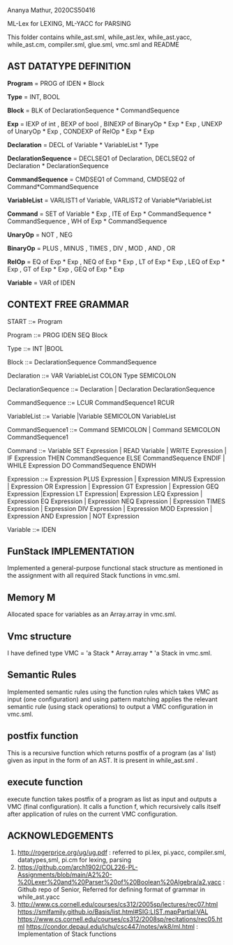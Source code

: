 Ananya Mathur, 2020CS50416

ML-Lex for LEXING, ML-YACC for PARSING

This folder contains while_ast.sml, while_ast.lex, while_ast.yacc, while_ast.cm, compiler.sml, glue.sml, vmc.sml and README

## AST DATATYPE DEFINITION

**Program** = PROG of IDEN * Block

**Type** = INT, BOOL

**Block** = BLK of DeclarationSequence * CommandSequence

**Exp** = IEXP of int , BEXP of bool , BINEXP of BinaryOp * Exp * Exp , UNEXP of UnaryOp * Exp , CONDEXP of RelOp * Exp * Exp

**Declaration** = DECL of Variable * VariableList * Type

**DeclarationSequence** = DECLSEQ1 of Declaration, DECLSEQ2 of Declaration * DeclarationSequence

**CommandSequence** = CMDSEQ1 of Command, CMDSEQ2 of Command*CommandSequence

**VariableList** = VARLIST1 of Variable, VARLIST2 of Variable*VariableList

**Command** = SET of Variable * Exp , ITE of Exp * CommandSequence * CommandSequence , WH of Exp * CommandSequence 

**UnaryOp** = NOT , NEG

**BinaryOp** = PLUS , MINUS , TIMES , DIV , MOD , AND , OR

**RelOp** = EQ of Exp * Exp , NEQ of Exp * Exp , LT of Exp * Exp , LEQ of Exp * Exp , GT of Exp * Exp , GEQ of Exp * Exp

**Variable** = VAR of IDEN

## CONTEXT FREE GRAMMAR
START ::=  Program

Program ::=  PROG IDEN SEQ Block

Type ::=  INT |BOOL

Block ::=  DeclarationSequence CommandSequence 

Declaration ::=  VAR VariableList COLON Type SEMICOLON

DeclarationSequence ::=  Declaration | Declaration DeclarationSequence

CommandSequence ::=  LCUR CommandSequence1 RCUR

VariableList ::=  Variable |Variable SEMICOLON VariableList

CommandSequence1 ::=  Command SEMICOLON | Command SEMICOLON CommandSequence1

Command ::=  Variable SET Expression | READ Variable | WRITE Expression | IF Expression THEN CommandSequence ELSE CommandSequence ENDIF | 
WHILE Expression DO CommandSequence ENDWH 

Expression ::=  Expression PLUS Expression | Expression MINUS Expression | Expression OR Expression | Expression GT Expression | Expression GEQ Expression |Expression LT Expression|
Expression LEQ Expression | Expression EQ Expression | Expression NEQ Expression | Expression TIMES Expression | Expression DIV Expression | Expression MOD Expression | Expression AND Expression | 
NOT Expression 

Variable ::= IDEN

## FunStack IMPLEMENTATION

Implemented a general-purpose functional stack structure as mentioned in the assignment with all required Stack functions in vmc.sml. 

## Memory M

Allocated space for variables as an Array.array in vmc.sml.

## Vmc structure

I have defined type VMC = 'a Stack * Array.array * 'a Stack in vmc.sml.

## Semantic Rules

Implemented semantic rules using the function rules which takes VMC as input (one configuration) and using pattern matching applies the relevant semantic rule (using stack operations) to output a VMC configuration in vmc.sml.

## postfix function

This is a recursive function which returns postfix of a program (as a' list) given as input in the form of an AST. It is present in while_ast.sml .

## execute function

execute function takes postfix of a program as list as input and outputs a VMC (final configuration). It calls a function f, which recursively calls itself after application of rules on the current VMC configuration.
 

## ACKNOWLEDGEMENTS

1. http://rogerprice.org/ug/ug.pdf : referred to pi.lex, pi.yacc, compiler.sml, datatypes,sml, pi.cm for lexing, parsing
2. https://github.com/arch1902/COL226-PL-Assignments/blob/main/A2%20-%20Lexer%20and%20Parser%20of%20Boolean%20Algebra/a2.yacc : Github repo of Senior, Referred for defining format of grammar in while_ast.yacc
3. http://www.cs.cornell.edu/courses/cs312/2005sp/lectures/rec07.html https://smlfamily.github.io/Basis/list.html#SIG:LIST.mapPartial:VAL https://www.cs.cornell.edu/courses/cs312/2008sp/recitations/rec05.html https://condor.depaul.edu/ichu/csc447/notes/wk8/ml.html : Implementation of Stack functions
